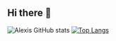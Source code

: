 ## Hi there 👋

<!--
**AlexisMendozaS/AlexisMendozaS** is a ✨ _special_ ✨ repository because its `README.md` (this file) appears on your GitHub profile.

Here are some ideas to get you started:

- 🔭 I’m currently working on ...
- 🌱 I’m currently learning ...
- 👯 I’m looking to collaborate on ...
- 🤔 I’m looking for help with ...
- 💬 Ask me about ...
- 📫 How to reach me: ...
- 😄 Pronouns: ...
- ⚡ Fun fact: ...
-->

![Alexis GitHub stats](https://github-readme-stats.vercel.app/api?username=alexismendozas&show_icons=true&theme=vue-dark)
[![Top Langs](https://github-readme-stats.vercel.app/api/top-langs/?username=alexismendozas&layout=pie)](https://github.com/alexismendozas/github-readme-stats)
